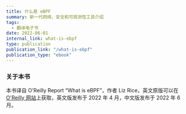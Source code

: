 ```yaml
---
title: 什么是 eBPF
summary: 新一代网络、安全和可观测性工具介绍
tags:
  - 翻译电子书
date: 2022-06-01
internal_link: what-is-ebpf
type: publication
publication_link: "/what-is-ebpf"
publication_type: "ebook"
---
```


### 关于本书

本书译自 O'Reilly Report “What is eBPF”，作者 Liz Rice，英文原版可以在 [O'Reilly 网站](https://www.oreilly.com/library/view/what-is-ebpf/9781492097266/)上获取，英文版发布于 2022 年 4 月，中文版发布于 2022 年 6 月。
